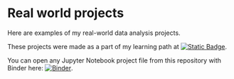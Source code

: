 # Real world projects

Here are examples of my real-world data analysis projects.

These projects were made as a part of my learning path at [![Static Badge](https://img.shields.io/badge/DataCamp%20-%20gray?logo=DataCamp)](https://www.datacamp.com).

You can open any Jupyter Notebook project file from this repository with Binder here: [![Binder](https://mybinder.org/badge_logo.svg)](https://mybinder.org/v2/gh/Jatvyag/rwp/HEAD).
